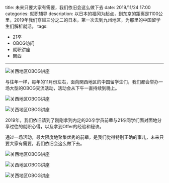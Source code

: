 title: 未来只要大家有需要，我们依旧会这么做下去
date: 2019/11/24 17:00
categories: 就职辅导
description: 以日本的福冈为起点，到东京的距离是1100公里，2019年我们穿越三分之二的日本，第一次去到九州地区，为那里的中国留学生们解析就活。
tags:
- 21卒
- OBOG访问
- 就职讲座
- 関西

---

![关西地区OBOG讲座](https://qilian-tokyo.github.io/img/20191124_obog/01.jpg)

与往年一样，每年的11月份左右，面向関西地区的中国留学生们，我们都会举办一场大型的OBOG交流活动，活动会从下午一直持续到晚上。

![关西地区OBOG讲座](https://qilian-tokyo.github.io/img/20191124_obog/02.jpg)

![关西地区OBOG讲座](https://qilian-tokyo.github.io/img/20191124_obog/03.jpg)

2019年，我们依旧请到了刚刚拿到内定的20卒学员前辈与21卒同学们面对面地分享过往的就职心得，以及拿到Offer的经验和秘诀。

通过一场活动，最大限度地聚集优秀的前辈，是我们觉得特别正确的事儿，未来只要大家有需要，我们依旧会这么做下去。

![关西地区OBOG讲座](https://qilian-tokyo.github.io/img/20191124_obog/04.jpg)

![关西地区OBOG讲座](https://qilian-tokyo.github.io/img/20191124_obog/05.jpg)

![关西地区OBOG讲座](https://qilian-tokyo.github.io/img/20191124_obog/06.jpg)
